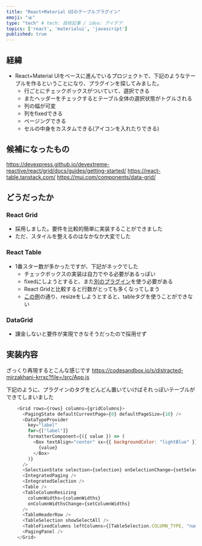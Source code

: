 ```yaml
---
title: "React+Material UIのテーブルプラグイン"
emoji: "📊"
type: "tech" # tech: 技術記事 / idea: アイデア
topics: ['react', 'materialui', 'javascript']
published: true
---
```



## 経緯
- React+Material UIをベースに進んでいるプロジェクトで、下記のようなテーブルを作るということになり、プラグインを探してみました。
  - 行ごとにチェックボックスがついていて、選択できる
  - またヘッダーをチェックするとテーブル全体の選択状態がトグルされる
  - 列の幅が可変
  - 列をfixedできる
  - ページングできる
  - セルの中身をカスタムできる(アイコンを入れたりできる)

## 候補になったもの
https://devexpress.github.io/devextreme-reactive/react/grid/docs/guides/getting-started/
https://react-table.tanstack.com/
https://mui.com/components/data-grid/

## どうだったか
### React Grid
  - 採用しました。要件を比較的簡単に実装することができました
  - ただ、スタイルを整えるのはなかなか大変でした

### React Table
- 1番スター数が多かったですが、下記がネックでした
  - チェックボックスの実装は自力でやる必要があるっぽい
  - fixedにしようとすると、また[別のプラグイン](https://github.com/GuillaumeJasmin/react-table-hoc-fixed-columns)を使う必要がある
  - React Gridと比較すると行数がとっても多くなってしまう
  - [この例](https://codesandbox.io/s/github/tannerlinsley/react-table/tree/master/examples/column-resizing)の通り、resizeをしようとすると、tableタグを使うことができない

### DataGrid
- 課金しないと要件が実現できなそうだったので採用せず

## 実装内容

ざっくり再現するとこんな感じです
https://codesandbox.io/s/distracted-mirzakhani-krrxc?file=/src/App.js

下記のように、プラグインのタグをどんどん置いていけばそれっぽいテーブルができてしまいました
```js
    <Grid rows={rows} columns={gridColumns}>
      <PagingState defaultCurrentPage={0} defaultPageSize={10} />
      <DataTypeProvider
        key="label"
        for={["label"]}
        formatterComponent={({ value }) => (
          <Box textAlign="center" sx={{ backgroundColor: "lightBlue" }}>
            {value}
          </Box>
        )}
      />
      <SelectionState selection={selection} onSelectionChange={setSelection} />
      <IntegratedPaging />
      <IntegratedSelection />
      <Table />
      <TableColumnResizing
        columnWidths={columnWidths}
        onColumnWidthsChange={setColumnWidths}
      />
      <TableHeaderRow />
      <TableSelection showSelectAll />
      <TableFixedColumns leftColumns={[TableSelection.COLUMN_TYPE, "name"]} />
      <PagingPanel />
    </Grid>

```
